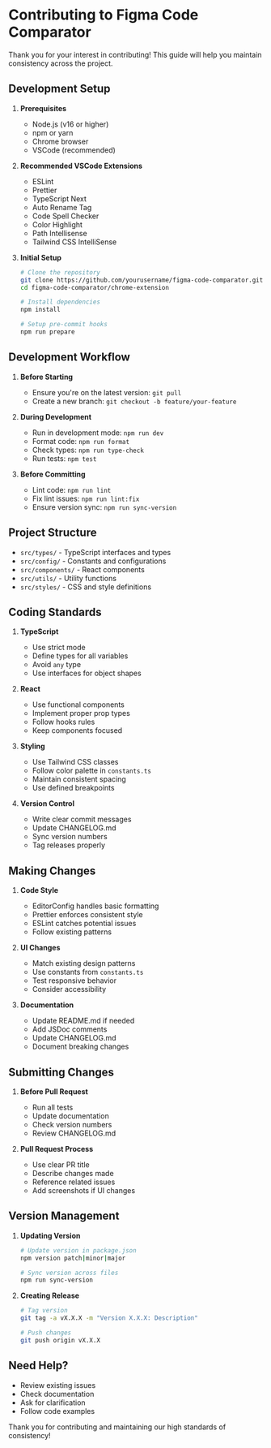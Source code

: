 # Contributing to Figma Code Comparator

Thank you for your interest in contributing! This guide will help you maintain consistency across the project.

## Development Setup

1. **Prerequisites**
   - Node.js (v16 or higher)
   - npm or yarn
   - Chrome browser
   - VSCode (recommended)

2. **Recommended VSCode Extensions**
   - ESLint
   - Prettier
   - TypeScript Next
   - Auto Rename Tag
   - Code Spell Checker
   - Color Highlight
   - Path Intellisense
   - Tailwind CSS IntelliSense

3. **Initial Setup**
   ```bash
   # Clone the repository
   git clone https://github.com/yourusername/figma-code-comparator.git
   cd figma-code-comparator/chrome-extension

   # Install dependencies
   npm install
   
   # Setup pre-commit hooks
   npm run prepare
   ```

## Development Workflow

1. **Before Starting**
   - Ensure you're on the latest version: `git pull`
   - Create a new branch: `git checkout -b feature/your-feature`

2. **During Development**
   - Run in development mode: `npm run dev`
   - Format code: `npm run format`
   - Check types: `npm run type-check`
   - Run tests: `npm test`

3. **Before Committing**
   - Lint code: `npm run lint`
   - Fix lint issues: `npm run lint:fix`
   - Ensure version sync: `npm run sync-version`

## Project Structure

- `src/types/` - TypeScript interfaces and types
- `src/config/` - Constants and configurations
- `src/components/` - React components
- `src/utils/` - Utility functions
- `src/styles/` - CSS and style definitions

## Coding Standards

1. **TypeScript**
   - Use strict mode
   - Define types for all variables
   - Avoid `any` type
   - Use interfaces for object shapes

2. **React**
   - Use functional components
   - Implement proper prop types
   - Follow hooks rules
   - Keep components focused

3. **Styling**
   - Use Tailwind CSS classes
   - Follow color palette in `constants.ts`
   - Maintain consistent spacing
   - Use defined breakpoints

4. **Version Control**
   - Write clear commit messages
   - Update CHANGELOG.md
   - Sync version numbers
   - Tag releases properly

## Making Changes

1. **Code Style**
   - EditorConfig handles basic formatting
   - Prettier enforces consistent style
   - ESLint catches potential issues
   - Follow existing patterns

2. **UI Changes**
   - Match existing design patterns
   - Use constants from `constants.ts`
   - Test responsive behavior
   - Consider accessibility

3. **Documentation**
   - Update README.md if needed
   - Add JSDoc comments
   - Update CHANGELOG.md
   - Document breaking changes

## Submitting Changes

1. **Before Pull Request**
   - Run all tests
   - Update documentation
   - Check version numbers
   - Review CHANGELOG.md

2. **Pull Request Process**
   - Use clear PR title
   - Describe changes made
   - Reference related issues
   - Add screenshots if UI changes

## Version Management

1. **Updating Version**
   ```bash
   # Update version in package.json
   npm version patch|minor|major

   # Sync version across files
   npm run sync-version
   ```

2. **Creating Release**
   ```bash
   # Tag version
   git tag -a vX.X.X -m "Version X.X.X: Description"

   # Push changes
   git push origin vX.X.X
   ```

## Need Help?

- Review existing issues
- Check documentation
- Ask for clarification
- Follow code examples

Thank you for contributing and maintaining our high standards of consistency! 